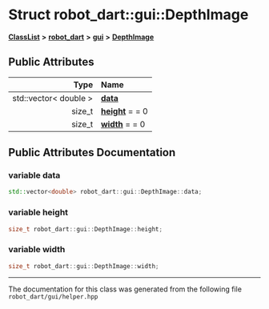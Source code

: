 

# Struct robot\_dart::gui::DepthImage



[**ClassList**](annotated.md) **>** [**robot\_dart**](namespacerobot__dart.md) **>** [**gui**](namespacerobot__dart_1_1gui.md) **>** [**DepthImage**](structrobot__dart_1_1gui_1_1DepthImage.md)


























## Public Attributes

| Type | Name |
| ---: | :--- |
|  std::vector&lt; double &gt; | [**data**](#variable-data)  <br> |
|  size\_t | [**height**](#variable-height)   = = 0<br> |
|  size\_t | [**width**](#variable-width)   = = 0<br> |












































## Public Attributes Documentation




### variable data 

```C++
std::vector<double> robot_dart::gui::DepthImage::data;
```






### variable height 

```C++
size_t robot_dart::gui::DepthImage::height;
```






### variable width 

```C++
size_t robot_dart::gui::DepthImage::width;
```




------------------------------
The documentation for this class was generated from the following file `robot_dart/gui/helper.hpp`


